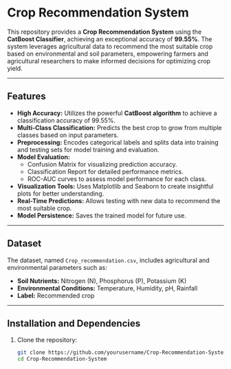 # Crop Recommendation System

This repository provides a **Crop Recommendation System** using the **CatBoost Classifier**, achieving an exceptional accuracy of **99.55%**. The system leverages agricultural data to recommend the most suitable crop based on environmental and soil parameters, empowering farmers and agricultural researchers to make informed decisions for optimizing crop yield.

---

## Features

- **High Accuracy:** Utilizes the powerful **CatBoost algorithm** to achieve a classification accuracy of 99.55%.
- **Multi-Class Classification:** Predicts the best crop to grow from multiple classes based on input parameters.
- **Preprocessing:** Encodes categorical labels and splits data into training and testing sets for model training and evaluation.
- **Model Evaluation:**
  - Confusion Matrix for visualizing prediction accuracy.
  - Classification Report for detailed performance metrics.
  - ROC-AUC curves to assess model performance for each class.
- **Visualization Tools:** Uses Matplotlib and Seaborn to create insightful plots for better understanding.
- **Real-Time Predictions:** Allows testing with new data to recommend the most suitable crop.
- **Model Persistence:** Saves the trained model for future use.

---

## Dataset

The dataset, named `Crop_recommendation.csv`, includes agricultural and environmental parameters such as:

- **Soil Nutrients:** Nitrogen (N), Phosphorus (P), Potassium (K)
- **Environmental Conditions:** Temperature, Humidity, pH, Rainfall
- **Label:** Recommended crop

---

## Installation and Dependencies

1. Clone the repository:
   ```bash
   git clone https://github.com/yourusername/Crop-Recommendation-System.git
   cd Crop-Recommendation-System
